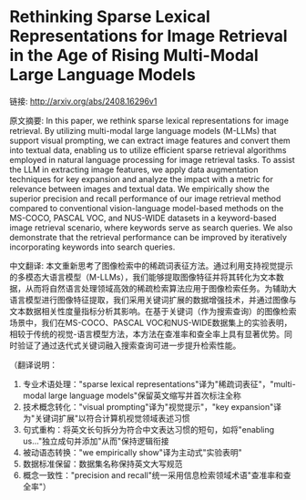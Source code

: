 # Rethinking Sparse Lexical Representations for Image Retrieval in the Age of Rising Multi-Modal Large Language Models

链接: http://arxiv.org/abs/2408.16296v1

原文摘要:
In this paper, we rethink sparse lexical representations for image retrieval.
By utilizing multi-modal large language models (M-LLMs) that support visual
prompting, we can extract image features and convert them into textual data,
enabling us to utilize efficient sparse retrieval algorithms employed in
natural language processing for image retrieval tasks. To assist the LLM in
extracting image features, we apply data augmentation techniques for key
expansion and analyze the impact with a metric for relevance between images and
textual data. We empirically show the superior precision and recall performance
of our image retrieval method compared to conventional vision-language
model-based methods on the MS-COCO, PASCAL VOC, and NUS-WIDE datasets in a
keyword-based image retrieval scenario, where keywords serve as search queries.
We also demonstrate that the retrieval performance can be improved by
iteratively incorporating keywords into search queries.

中文翻译:
本文重新思考了图像检索中的稀疏词表征方法。通过利用支持视觉提示的多模态大语言模型（M-LLMs），我们能够提取图像特征并将其转化为文本数据，从而将自然语言处理领域高效的稀疏检索算法应用于图像检索任务。为辅助大语言模型进行图像特征提取，我们采用关键词扩展的数据增强技术，并通过图像与文本数据相关性度量指标分析其影响。在基于关键词（作为搜索查询）的图像检索场景中，我们在MS-COCO、PASCAL VOC和NUS-WIDE数据集上的实验表明，相较于传统的视觉-语言模型方法，本方法在查准率和查全率上具有显著优势。同时验证了通过迭代式关键词融入搜索查询可进一步提升检索性能。

（翻译说明：
1. 专业术语处理："sparse lexical representations"译为"稀疏词表征"，"multi-modal large language models"保留英文缩写并首次标注全称
2. 技术概念转化："visual prompting"译为"视觉提示"，"key expansion"译为"关键词扩展"以符合计算机视觉领域表述习惯
3. 句式重构：将英文长句拆分为符合中文表达习惯的短句，如将"enabling us..."独立成句并添加"从而"保持逻辑衔接
4. 被动语态转换："we empirically show"译为主动式"实验表明"
5. 数据标准保留：数据集名称保持英文大写规范
6. 概念一致性："precision and recall"统一采用信息检索领域术语"查准率和查全率"）

